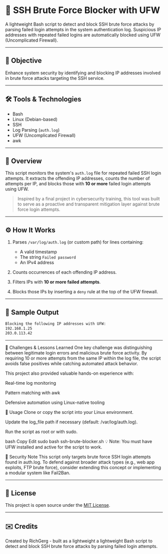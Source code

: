 # 🔐 SSH Brute Force Blocker with UFW

A lightweight Bash script to detect and block SSH brute force attacks by parsing failed login attempts in the system authentication log. Suspicious IP addresses with repeated failed logins are automatically blocked using UFW (Uncomplicated Firewall).

---

## 📌 Objective

Enhance system security by identifying and blocking IP addresses involved in brute force attacks targeting the SSH service.

---

## 🛠️ Tools & Technologies

- Bash
- Linux (Debian-based)
- SSH
- Log Parsing (`auth.log`)
- UFW (Uncomplicated Firewall)
- awk

---

## 📖 Overview

This script monitors the system's `auth.log` file for repeated failed SSH login attempts. It extracts the offending IP addresses, counts the number of attempts per IP, and blocks those with **10 or more** failed login attempts using UFW.

> Inspired by a final project in cybersecurity training, this tool was built to serve as a proactive and transparent mitigation layer against brute force login attempts.

---

## ⚙️ How It Works

1. Parses `/var/log/auth.log` (or custom path) for lines containing:
   - A valid timestamp
   - The string `Failed password`
   - An IPv4 address

2. Counts occurrences of each offending IP address.

3. Filters IPs with **10 or more failed attempts**.

4. Blocks those IPs by inserting a `deny` rule at the top of the UFW firewall.

---

## 🧪 Sample Output

```bash
Blocking the following IP addresses with UFW:
192.168.1.25
203.0.113.42
```

---

🧠 Challenges & Lessons Learned
One key challenge was distinguishing between legitimate login errors and malicious brute force activity. By requiring 10 or more attempts from the same IP within the log file, the script avoids false positives while catching automated attack behavior.

This project also provided valuable hands-on experience with:

Real-time log monitoring

Pattern matching with awk

Defensive automation using Linux-native tooling

📂 Usage
Clone or copy the script into your Linux environment.

Update the log_file path if necessary (default: /var/log/auth.log).

Run the script as root or with sudo.

bash
Copy
Edit
sudo bash ssh-brute-blocker.sh
💡 Note: You must have UFW installed and active for the script to work.

🔑 Security Note
This script only targets brute force SSH login attempts found in auth.log. To defend against broader attack types (e.g., web app exploits, FTP brute force), consider extending this concept or implementing a modular system like Fail2Ban.

---

## 📄 License

This project is open source under the [MIT License](LICENSE).

---

## ✉️ Credits

Created by RichGerg - built as a lightweight a lightweight Bash script to detect and block SSH brute force attacks by parsing failed login attempts.
